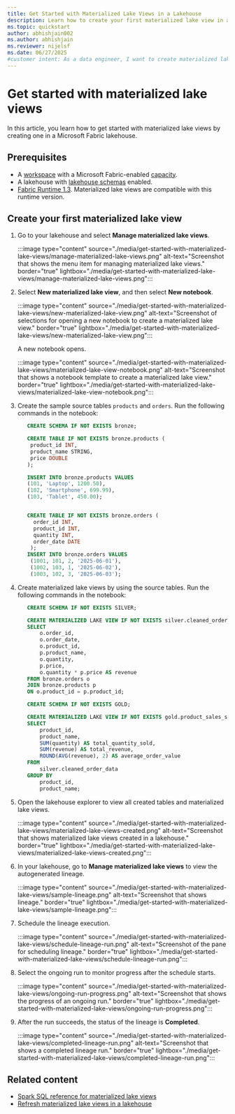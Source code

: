 ```yaml
---
title: Get Started with Materialized Lake Views in a Lakehouse
description: Learn how to create your first materialized lake view in a lakehouse.
ms.topic: quickstart
author: abhishjain002 
ms.author: abhishjain
ms.reviewer: nijelsf
ms.date: 06/27/2025
#customer intent: As a data engineer, I want to create materialized lake views in a lakehouse so that I can optimize query performance and manage data quality.
---
```


# Get started with materialized lake views

In this article, you learn how to get started with materialized lake views by creating one in a Microsoft Fabric lakehouse.

## Prerequisites

* A [workspace](../../fundamentals/create-workspaces.md) with a Microsoft Fabric-enabled [capacity](../../enterprise/licenses.md#capacity).
* A lakehouse with [lakehouse schemas](../lakehouse-schemas.md) enabled.
* [Fabric Runtime 1.3](../runtime-1-3.md). Materialized lake views are compatible with this runtime version.

## Create your first materialized lake view

1. Go to your lakehouse and select **Manage materialized lake views**.

   :::image type="content" source="./media/get-started-with-materialized-lake-views/manage-materialized-lake-views.png" alt-text="Screenshot that shows the menu item for managing materialized lake views." border="true" lightbox="./media/get-started-with-materialized-lake-views/manage-materialized-lake-views.png":::

1. Select **New materialized lake view**, and then select **New notebook**.

   :::image type="content" source="./media/get-started-with-materialized-lake-views/new-materialized-lake-view.png" alt-text="Screenshot of selections for opening a new notebook to create a materialized lake view." border="true" lightbox="./media/get-started-with-materialized-lake-views/new-materialized-lake-view.png":::

   A new notebook opens.

   :::image type="content" source="./media/get-started-with-materialized-lake-views/materialized-lake-view-notebook.png" alt-text="Screenshot that shows a notebook template to create a materialized lake view." border="true" lightbox="./media/get-started-with-materialized-lake-views/materialized-lake-view-notebook.png":::

1. Create the sample source tables `products` and `orders`. Run the following commands in the notebook:

   ```sql
      CREATE SCHEMA IF NOT EXISTS bronze;

      CREATE TABLE IF NOT EXISTS bronze.products (
       product_id INT,
       product_name STRING,
       price DOUBLE
      );

      INSERT INTO bronze.products VALUES
      (101, 'Laptop', 1200.50),
      (102, 'Smartphone', 699.99),
      (103, 'Tablet', 450.00);
   ```

   ```sql

      CREATE TABLE IF NOT EXISTS bronze.orders (
        order_id INT,
        product_id INT,
        quantity INT,
        order_date DATE
       );
      INSERT INTO bronze.orders VALUES
       (1001, 101, 2, '2025-06-01'),
       (1002, 103, 1, '2025-06-02'),
       (1003, 102, 3, '2025-06-03');
   ```

1. Create materialized lake views by using the source tables. Run the following commands in the notebook:

   ```sql
      CREATE SCHEMA IF NOT EXISTS SILVER;
   
      CREATE MATERIALIZED LAKE VIEW IF NOT EXISTS silver.cleaned_order_data AS
      SELECT 
          o.order_id,
          o.order_date,
          o.product_id,
          p.product_name,
          o.quantity,
          p.price,
          o.quantity * p.price AS revenue
      FROM bronze.orders o
      JOIN bronze.products p
      ON o.product_id = p.product_id;
   ```

   ```sql
      CREATE SCHEMA IF NOT EXISTS GOLD;
   
      CREATE MATERIALIZED LAKE VIEW IF NOT EXISTS gold.product_sales_summary AS
      SELECT
          product_id,
          product_name,
          SUM(quantity) AS total_quantity_sold,
          SUM(revenue) AS total_revenue,
          ROUND(AVG(revenue), 2) AS average_order_value
      FROM
          silver.cleaned_order_data
      GROUP BY
          product_id,
          product_name;
   ```

1. Open the lakehouse explorer to view all created tables and materialized lake views.

   :::image type="content" source="./media/get-started-with-materialized-lake-views/materialized-lake-views-created.png" alt-text="Screenshot that shows materialized lake views created in a lakehouse." border="true" lightbox="./media/get-started-with-materialized-lake-views/materialized-lake-views-created.png":::

1. In your lakehouse, go to **Manage materialized lake views** to view the autogenerated lineage.

   :::image type="content" source="./media/get-started-with-materialized-lake-views/sample-lineage.png" alt-text="Screenshot that shows lineage." border="true" lightbox="./media/get-started-with-materialized-lake-views/sample-lineage.png":::
  
1. Schedule the lineage execution.

   :::image type="content" source="./media/get-started-with-materialized-lake-views/schedule-lineage-run.png" alt-text="Screenshot of the pane for scheduling lineage." border="true" lightbox="./media/get-started-with-materialized-lake-views/schedule-lineage-run.png":::

1. Select the ongoing run to monitor progress after the schedule starts.

   :::image type="content" source="./media/get-started-with-materialized-lake-views/ongoing-run-progress.png" alt-text="Screenshot that shows the progress of an ongoing run." border="true" lightbox="./media/get-started-with-materialized-lake-views/ongoing-run-progress.png":::

1. After the run succeeds, the status of the lineage is **Completed**.

   :::image type="content" source="./media/get-started-with-materialized-lake-views/completed-lineage-run.png" alt-text="Screenshot that shows a completed lineage run." border="true" lightbox="./media/get-started-with-materialized-lake-views/completed-lineage-run.png":::

## Related content

* [Spark SQL reference for materialized lake views](./create-materialized-lake-view.md)
* [Refresh materialized lake views in a lakehouse](./refresh-materialized-lake-view.md)
